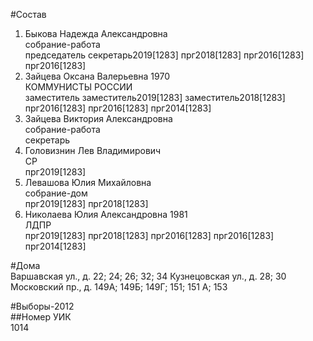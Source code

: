 #Состав  
1. Быкова Надежда Александровна  
    собрание-работа  
    председатель секретарь2019[1283] прг2018[1283] прг2016[1283] прг2016[1283]  
2. Зайцева Оксана Валерьевна 1970  
    КОММУНИСТЫ РОССИИ  
    заместитель заместитель2019[1283] заместитель2018[1283] прг2016[1283] прг2016[1283] прг2014[1283]  
3. Зайцева Виктория Александровна  
    собрание-работа  
    секретарь  
4. Головизнин Лев Владимирович  
    СР  
    прг2019[1283]  
5. Левашова Юлия Михайловна  
    собрание-дом  
    прг2019[1283] прг2018[1283]  
6. Николаева Юлия Александровна 1981  
    ЛДПР  
    прг2019[1283] прг2018[1283] прг2016[1283] прг2016[1283] прг2014[1283]  
  
#Дома  
Варшавская ул., д. 22; 24; 26; 32; 34 Кузнецовская ул., д. 28; 30 Московский пр., д. 149А; 149Б; 149Г; 151; 151 А; 153  
  
#Выборы-2012  
##Номер УИК  
1014  
